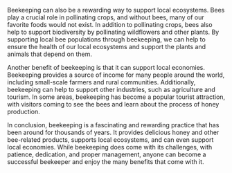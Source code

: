 Beekeeping can also be a rewarding way to support local ecosystems. Bees play a crucial role in pollinating crops, and without bees, many of our favorite foods would not exist. In addition to pollinating crops, bees also help to support biodiversity by pollinating wildflowers and other plants. By supporting local bee populations through beekeeping, we can help to ensure the health of our local ecosystems and support the plants and animals that depend on them.

Another benefit of beekeeping is that it can support local economies. Beekeeping provides a source of income for many people around the world, including small-scale farmers and rural communities. Additionally, beekeeping can help to support other industries, such as agriculture and tourism. In some areas, beekeeping has become a popular tourist attraction, with visitors coming to see the bees and learn about the process of honey production.

In conclusion, beekeeping is a fascinating and rewarding practice that has been around for thousands of years. It provides delicious honey and other bee-related products, supports local ecosystems, and can even support local economies. While beekeeping does come with its challenges, with patience, dedication, and proper management, anyone can become a successful beekeeper and enjoy the many benefits that come with it.